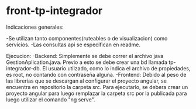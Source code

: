 # front-tp-integrador

Indicaciones generales:

-Se utilizan tanto componentes(ruteables o de visualizacion) como servicios.
-Las consultas api se especifican en readme.


Ejecucion:
-Backend: Simplemente se debe correr el archivo java GestionAplication.java. Previo a esto se debe crear una bd llamada tp-integrador-db. El usuario utilzado, como lo indica el archivo de propiedades, es root, no contando con contraseña alguna.
-Frontend: Debido al peso de las librerias que se descargan al configurar el proyecto angular, se encuentra en repositorio la carpeta src. Para ejecutarlo, se debera crear un proyecto angular para luego remplazar la carpeta src por la publicada para luego utilizar el comando "ng serve".

